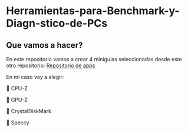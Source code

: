 # Herramientas-para-Benchmark-y- Diagn-stico-de-PCs

## Que vamos a hacer?

En este repositorio vamos a crear 4 miniguias seleccionadas desde este otro repositorio:
[Repositorio de apps](https://github.com/ruben-valentin/CURSO_BASICO-MARKDOWN/blob/main/ejemplo_toolsbechmark.md)

En mi caso voy a elegir:

👀️ CPU-Z

👀️ GPU-Z

👀️ CrystalDiskMark

👀️ Speccy

